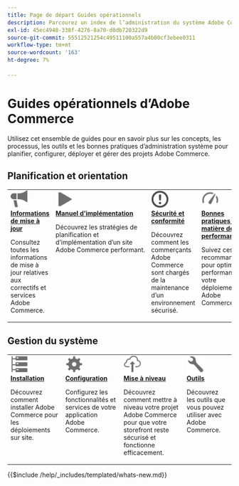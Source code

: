 ```yaml
---
title: Page de départ Guides opérationnels
description: Parcourez un index de l’administration du système Adobe Commerce et de la documentation opérationnelle du produit.
exl-id: 45ec4948-338f-4276-8a70-d0db720322d9
source-git-commit: 55512521254c49511100a557a4b00cf3ebee0311
workflow-type: tm+mt
source-wordcount: '163'
ht-degree: 7%

---
```



# Guides opérationnels d’Adobe Commerce

Utilisez cet ensemble de guides pour en savoir plus sur les concepts, les processus, les outils et les bonnes pratiques d’administration système pour planifier, configurer, déployer et gérer des projets Adobe Commerce.

## Planification et orientation

<table>
<tr>
  <td valign="top">
    <a href="../release/release-notes/overview.md">
      <img alt="Informations sur la version" src="../assets/icons/promote.svg" width="40"/>
    </a>
    <div>
      <a href="../release/release-notes/overview.md"><strong>Informations de mise à jour</strong></a>
      <p>Consultez toutes les informations de mise à jour relatives aux correctifs et services Adobe Commerce.</p>
    </div>
  </td>
    <td valign="top">
    <a href="../implementation-playbook/overview.md">
      <img alt="Mise en œuvre" src="../assets/icons/play.svg" width="40"/>
    </a>
    <div>
      <a href="../implementation-playbook/overview.md"><strong>Manuel d’implémentation</strong></a>
      <p>Découvrez les stratégies de planification et d’implémentation d’un site Adobe Commerce performant.</p>
    </div>
  </td>
  <td valign="top">
    <a href="../security-and-compliance/overview.md">
       <img alt="Entreprise" src="../assets/icons/alert-circle.svg" width="40"/>
    </a>
    <div>
      <a href="../security-and-compliance/overview.md"><strong>Sécurité et conformité </strong></a>
      <p>Découvrez comment les commerçants Adobe Commerce sont chargés de la maintenance d’un environnement sécurisé.</p>
    </div>
  </td>
    <td valign="top">
    <a href="../performance/overview.md">
       <img alt="Performances" src="../assets/icons/gauge.svg" width="40"/>
    </a>
    <div>
      <a href="../performance/overview.md"><strong>Bonnes pratiques en matière de performances</strong></a>
      <p>Suivez ces recommandations pour optimiser les performances de votre déploiement Adobe Commerce.</p>
    </div>
  </td>
</tr>
</table>

## Gestion du système

<table>
<tr>
  <td valign="top">
    <a href="../installation/overview.md">
      <img alt="Installation (sur site)" src="../assets/icons/servers.svg" width="40"/>
    </a>
    <div>
      <a href="../installation/overview.md"><strong> Installation </strong></a>
      <p>Découvrez comment installer Adobe Commerce pour les déploiements sur site.</p>
    </div>
  </td>
  <td valign="top">
    <a href="../configuration/overview.md">
      <img alt="Configuration" src="../assets/icons/settings.svg" width="40"/>
    </a>
    <div>
      <a href="../configuration/overview.md"><strong> Configuration </strong></a>
      <p>Configurez les fonctionnalités et services de votre application Adobe Commerce.</p>
    </div>
  </td>
  <td valign="top">
    <a href="../upgrade/overview.md">
      <img alt="Mise à niveau" src="../assets/icons/upload-cloud.svg" width="40"/>
    </a>
    <div>
      <a href="../upgrade/overview.md"><strong>Mise à niveau</strong></a>
      <p>Découvrez comment mettre à niveau votre projet Adobe Commerce pour que votre storefront reste sécurisé et fonctionne efficacement.</p>
    </div>
  </td>
  <td valign="top">
    <a href="../tools/overview.md">
       <img alt="Outils" src="../assets/icons/wrench.svg" width="40"/>
    </a>
    <div>
      <a href="../tools/overview.md"><strong> Outils </strong></a>
      <p>Découvrez les outils que vous pouvez utiliser avec Adobe Commerce.</p>
    </div>
  </td>
</tr>
</table>

{{$include /help/_includes/templated/whats-new.md}}

<!-- Last updated from includes: 2025-08-22 13:46:00 -->
